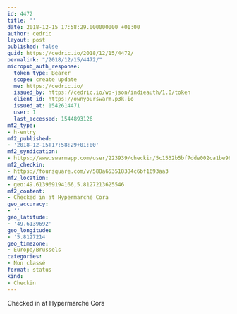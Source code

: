 ```yaml
---
id: 4472
title: ''
date: 2018-12-15 17:58:29.000000000 +01:00
author: cedric
layout: post
published: false
guid: https://cedric.io/2018/12/15/4472/
permalink: "/2018/12/15/4472/"
micropub_auth_response:
  token_type: Bearer
  scope: create update
  me: https://cedric.io/
  issued_by: https://cedric.io/wp-json/indieauth/1.0/token
  client_id: https://ownyourswarm.p3k.io
  issued_at: 1542614471
  user: 1
  last_accessed: 1544893126
mf2_type:
- h-entry
mf2_published:
- '2018-12-15T17:58:29+01:00'
mf2_syndication:
- https://www.swarmapp.com/user/223939/checkin/5c1532b5bf7dde002ca1be98
mf2_checkin:
- https://foursquare.com/v/588a653518384c6bf1693aa3
mf2_location:
- geo:49.613969194166,5.8127213625546
mf2_content:
- Checked in at Hypermarché Cora
geo_accuracy:
- ''
geo_latitude:
- '49.6139692'
geo_longitude:
- '5.8127214'
geo_timezone:
- Europe/Brussels
categories:
- Non classé
format: status
kind:
- Checkin
---
```

Checked in at Hypermarché Cora